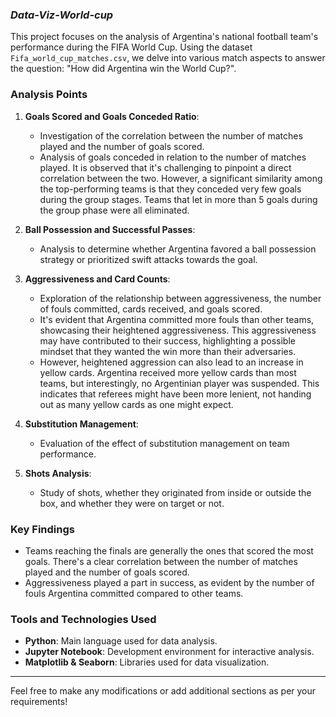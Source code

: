 ### ***Data-Viz-World-cup***

This project focuses on the analysis of Argentina's national football team's performance during the FIFA World Cup. Using the dataset `Fifa_world_cup_matches.csv`, we delve into various match aspects to answer the question: "How did Argentina win the World Cup?".

### Analysis Points

1. **Goals Scored and Goals Conceded Ratio**:
    - Investigation of the correlation between the number of matches played and the number of goals scored.
    - Analysis of goals conceded in relation to the number of matches played. It is observed that it's challenging to pinpoint a direct correlation between the two. However, a significant similarity among the top-performing teams is that they conceded very few goals during the group stages. Teams that let in more than 5 goals during the group phase were all eliminated.

2. **Ball Possession and Successful Passes**:
    - Analysis to determine whether Argentina favored a ball possession strategy or prioritized swift attacks towards the goal.

3. **Aggressiveness and Card Counts**:
    - Exploration of the relationship between aggressiveness, the number of fouls committed, cards received, and goals scored.
    - It's evident that Argentina committed more fouls than other teams, showcasing their heightened aggressiveness. This aggressiveness may have contributed to their success, highlighting a possible mindset that they wanted the win more than their adversaries. 
    - However, heightened aggression can also lead to an increase in yellow cards. Argentina received more yellow cards than most teams, but interestingly, no Argentinian player was suspended. This indicates that referees might have been more lenient, not handing out as many yellow cards as one might expect.

4. **Substitution Management**:
    - Evaluation of the effect of substitution management on team performance.

5. **Shots Analysis**:
    - Study of shots, whether they originated from inside or outside the box, and whether they were on target or not.

### Key Findings

- Teams reaching the finals are generally the ones that scored the most goals. There's a clear correlation between the number of matches played and the number of goals scored.
- Aggressiveness played a part in success, as evident by the number of fouls Argentina committed compared to other teams. 

### Tools and Technologies Used

- **Python**: Main language used for data analysis.
- **Jupyter Notebook**: Development environment for interactive analysis.
- **Matplotlib & Seaborn**: Libraries used for data visualization.

---

Feel free to make any modifications or add additional sections as per your requirements!
